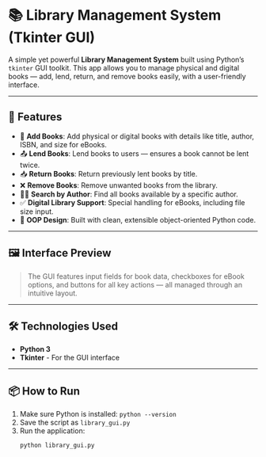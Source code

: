 # 📚 Library Management System (Tkinter GUI)

A simple yet powerful **Library Management System** built using Python’s `tkinter` GUI toolkit. This app allows you to manage physical and digital books — add, lend, return, and remove books easily, with a user-friendly interface.

---

## 🚀 Features

- 📖 **Add Books**: Add physical or digital books with details like title, author, ISBN, and size for eBooks.
- 📤 **Lend Books**: Lend books to users — ensures a book cannot be lent twice.
- 📥 **Return Books**: Return previously lent books by title.
- ❌ **Remove Books**: Remove unwanted books from the library.
- 🧑‍💼 **Search by Author**: Find all books available by a specific author.
- ✅ **Digital Library Support**: Special handling for eBooks, including file size input.
- 🧠 **OOP Design**: Built with clean, extensible object-oriented Python code.

---

## 🖼️ Interface Preview

> The GUI features input fields for book data, checkboxes for eBook options, and buttons for all key actions — all managed through an intuitive layout.

---

## 🛠️ Technologies Used

- **Python 3**
- **Tkinter** - For the GUI interface

---

## 📦 How to Run

1. Make sure Python is installed: `python --version`
2. Save the script as `library_gui.py`
3. Run the application:
   ```bash
   python library_gui.py

